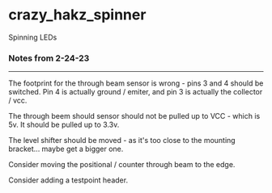 # crazy_hakz_spinner
Spinning LEDs


### Notes from 2-24-23
--------------------------------------------
The footprint for the through beam sensor is wrong - pins 3 and 4 should be switched.
Pin 4 is actually ground / emiter, and pin 3 is actually the collector / vcc.

The through beem should sensor should not be pulled up to VCC - which is 5v.  It should 
be pulled up to 3.3v.

The level shifter should be moved - as it's too close to the mounting bracket... maybe get a bigger one.

Consider moving the positional / counter through beam to the edge.

Consider adding a testpoint header.

